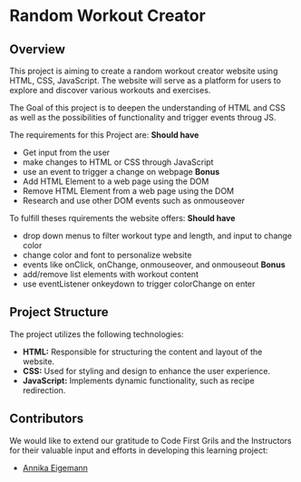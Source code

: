 # Random Workout Creator

## Overview

This project is aiming to create a random workout creator website using HTML, CSS, JavaScript. The website will serve as a platform for users to explore and discover various workouts and exercises.

The Goal of this project is to deepen the understanding of HTML and CSS as well as the possibilities of functionality and trigger events throug JS.

The requirements for this Project are:
**Should have**
- Get input from the user
- make changes to HTML or CSS through JavaScript
- use an event to trigger a change on webpage
**Bonus**
- Add HTML Element to a web page using the DOM
- Remove HTML Element from a web page using the DOM
- Research and use other DOM events such as onmouseover

To fulfill theses rquirements the website offers: 
**Should have**
- drop down menus to filter workout type and length, and input to change color
- change color and font to personalize website
- events like onClick, onChange, onmouseover, and onmouseout
**Bonus**
- add/remove list elements with workout content
- use eventListener onkeydown to trigger colorChange on enter

## Project Structure

The project utilizes the following technologies:

- **HTML:** Responsible for structuring the content and layout of the website.
- **CSS:** Used for styling and design to enhance the user experience.
- **JavaScript:** Implements dynamic functionality, such as recipe redirection.

## Contributors

We would like to extend our gratitude to Code First Grils and the Instructors for their valuable input and efforts in developing this learning project:

- [Annika Eigemann](https://github.com/aeigemann)